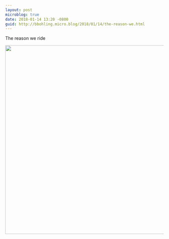 ```yaml
---
layout: post
microblog: true
date: 2018-01-14 13:20 -0800
guid: http://bbohling.micro.blog/2018/01/14/the-reason-we.html
---
```

The reason we ride

<img src="http://micro.brandonbohling.com/uploads/2018/1b007c6324.jpg" width="600" height="599" />
